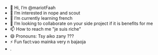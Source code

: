- 👋 Hi, I’m @mariotFaah
- 👀 I’m interested in nope and scout
- 🌱 I’m currently learning french
- 💞️ I’m looking to collaborate on your side project if it is benefits for me
- 📫 How to reach me "je suis riche"
- 😄 Pronouns: Tsy aiko zany ???
- ⚡ Fun fact:vao mainka very n bajaoja
- .

<!---
mariotFaah/mariotFaah is a ✨ special ✨ repository because its `README.md` (this file) appears on your GitHub profile.
You can click the Preview link to take a look at your changes.
--->
